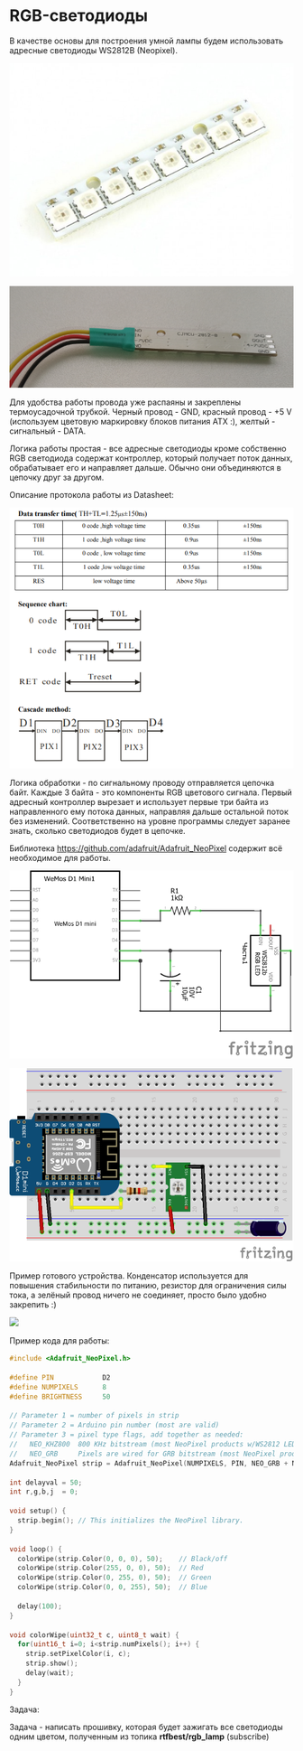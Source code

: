 # RGB-светодиоды

В качестве основы для построения умной лампы будем использовать адресные светодиоды WS2812B (Neopixel).

![](img/WS2812.jpg)

![](img/04/ws2812_module.png)

Для удобства работы провода уже распаяны и закреплены термоусадочной трубкой. Черный провод - GND, красный провод - +5 V (используем цветовую маркировку блоков питания ATX :), желтый - сигнальный - DATA.



Логика работы простая - все адресные светодиоды кроме собственно RGB светодиода содержат контроллер, который получает поток данных, обрабатывает его и направляет дальше. Обычно они объединяются в цепочку друг за другом.

Описание протокола работы из Datasheet:

![](img/04/ws2812_signal_send.png)

Логика обработки - по сигнальному проводу отправляется цепочка байт. Каждые 3 байта - это компоненты RGB цветового сигнала. Первый адресный контроллер вырезает и использует первые три байта из направленного ему потока данных, направляя дальше остальной поток без изменений. Соответственно на уровне программы следует заранее знать, сколько светодиодов будет в цепочке.

Библиотека <https://github.com/adafruit/Adafruit_NeoPixel> содержит всё необходимое для работы.

![](img/04/04_rgb_led_schema.png)

![](img/04/04_rgb_led_bb.png)

Пример готового устройства. Конденсатор используется для повышения стабильности по питанию, резистор для ограничения силы тока, а зелёный провод ничего не соединяет, просто было удобно закрепить :)

![](img/04/04_rgb_led.png)


Пример кода для работы:

```c++
#include <Adafruit_NeoPixel.h>

#define PIN            D2
#define NUMPIXELS      8
#define BRIGHTNESS     50

// Parameter 1 = number of pixels in strip
// Parameter 2 = Arduino pin number (most are valid)
// Parameter 3 = pixel type flags, add together as needed:
//   NEO_KHZ800  800 KHz bitstream (most NeoPixel products w/WS2812 LEDs)
//   NEO_GRB     Pixels are wired for GRB bitstream (most NeoPixel products)
Adafruit_NeoPixel strip = Adafruit_NeoPixel(NUMPIXELS, PIN, NEO_GRB + NEO_KHZ800);

int delayval = 50;
int r,g,b,j  = 0;

void setup() {
  strip.begin(); // This initializes the NeoPixel library.
}

void loop() {
  colorWipe(strip.Color(0, 0, 0), 50);    // Black/off
  colorWipe(strip.Color(255, 0, 0), 50);  // Red
  colorWipe(strip.Color(0, 255, 0), 50);  // Green
  colorWipe(strip.Color(0, 0, 255), 50);  // Blue

  delay(100);
}

void colorWipe(uint32_t c, uint8_t wait) {
  for(uint16_t i=0; i<strip.numPixels(); i++) {
    strip.setPixelColor(i, c);
    strip.show();
    delay(wait);
  }
}
```

Задача: 

Задача - написать прошивку, которая будет зажигать все светодиоды одним цветом, полученным из топика **rtfbest/rgb_lamp**  (subscribe)

